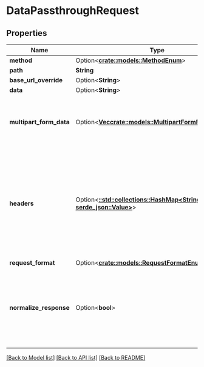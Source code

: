 # DataPassthroughRequest

## Properties

Name | Type | Description | Notes
------------ | ------------- | ------------- | -------------
**method** | Option<[**crate::models::MethodEnum**](MethodEnum.md)> |  | 
**path** | **String** |  | 
**base_url_override** | Option<**String**> |  | [optional]
**data** | Option<**String**> |  | [optional]
**multipart_form_data** | Option<[**Vec<crate::models::MultipartFormFieldRequest>**](MultipartFormFieldRequest.md)> | Pass an array of `MultipartFormField` objects in here instead of using the `data` param if `request_format` is set to `MULTIPART`. | [optional]
**headers** | Option<[**::std::collections::HashMap<String, serde_json::Value>**](serde_json::Value.md)> | The headers to use for the request (Merge will handle the account's authorization headers). `Content-Type` header is required for passthrough. Choose content type corresponding to expected format of receiving server. | [optional]
**request_format** | Option<[**crate::models::RequestFormatEnum**](RequestFormatEnum.md)> |  | [optional]
**normalize_response** | Option<**bool**> | Optional. If true, the response will always be an object of the form `{\"type\": T, \"value\": ...}` where `T` will be one of `string, boolean, number, null, array, object`. | [optional]

[[Back to Model list]](../README.md#documentation-for-models) [[Back to API list]](../README.md#documentation-for-api-endpoints) [[Back to README]](../README.md)


